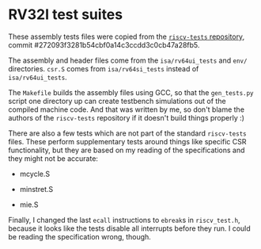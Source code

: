 # RV32I test suites

These assembly tests files were copied from the [`riscv-tests` repository](https://github.com/riscv/riscv-tests), commit #272093f3281b54cbf0a14c3ccdd3c0cb47a28fb5.

The assembly and header files come from the `isa/rv64ui_tests` and `env/` directories. `csr.S` comes from `isa/rv64si_tests` instead of `isa/rv64ui_tests`.

The `Makefile` builds the assembly files using GCC, so that the `gen_tests.py` script one directory up can create testbench simulations out of the compiled machine code. And that was written by me, so don't blame the authors of the `riscv-tests` repository if it doesn't build things properly :)

There are also a few tests which are not part of the standard `riscv-tests` files. These perform supplementary tests around things like specific CSR functionality, but they are based on my reading of the specifications and they might not be accurate:

* mcycle.S

* minstret.S

* mie.S

Finally, I changed the last `ecall` instructions to `ebreak`s in `riscv_test.h`, because it looks like the tests disable all interrupts before they run. I could be reading the specification wrong, though.
